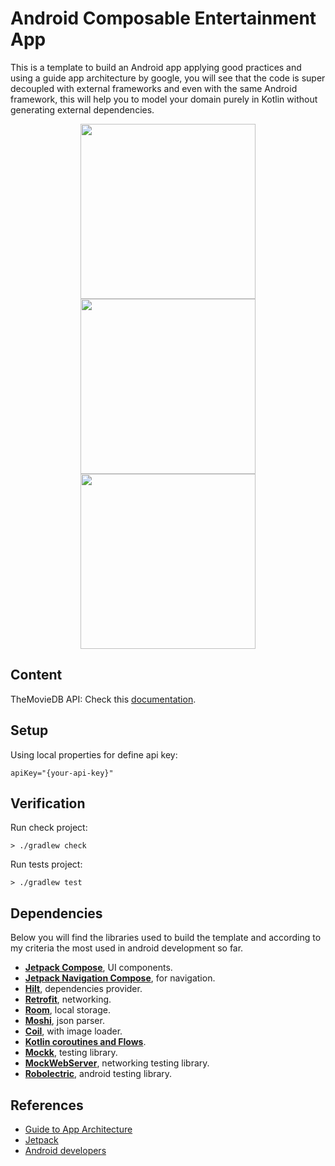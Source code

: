 # Android Composable Entertainment App

This is a template to build an Android app applying good practices and using a guide app architecture by google,
you will see that the code is super decoupled with external frameworks and even with the same
Android framework, this will help you to model your domain purely in Kotlin without generating
external dependencies.

[//]: # (Screenshot)
<p align="center">
  <img width="280" src="https://github.com/santimattius/android-composable-entertainment-app/blob/master/screenshoot/entertainment_movies.png?raw=true"/>
  <img width="280" src="https://github.com/santimattius/android-composable-entertainment-app/blob/master/screenshoot/entertainment_tvshows.png?raw=true"/>
  <img width="280" src="https://github.com/santimattius/android-composable-entertainment-app/blob/master/screenshoot/entertainment_detail.png?raw=true"/> 

</p>

## Content

TheMovieDB API: Check this [documentation](https://www.themoviedb.org/documentation/api).

## Setup

Using local properties for define api key:

```properties
apiKey="{your-api-key}"
```

## Verification

Run check project:

```shell
> ./gradlew check
```

Run tests project:

```shell
> ./gradlew test
```

## Dependencies

Below you will find the libraries used to build the template and according to my criteria the most
used in android development so far.

- **[Jetpack Compose](https://developer.android.com/jetpack/compose)**, UI components.
- **[Jetpack Navigation Compose](https://developer.android.com/jetpack/compose/navigation)**, for navigation.
- **[Hilt](https://developer.android.com/training/dependency-injection/hilt-android?hl=es-419)**, dependencies provider.
- **[Retrofit](https://square.github.io/retrofit/)**, networking.
- **[Room](https://developer.android.com/training/data-storage/room)**, local storage.
- **[Moshi](https://github.com/square/moshi)**, json parser.
- **[Coil](https://coil-kt.github.io/coil/compose/)**, with image loader.
- **[Kotlin coroutines and Flows](https://kotlinlang.org/docs/reference/coroutines-overview.html)**.
- **[Mockk](https://mockk.io/)**, testing library.
- **[MockWebServer](https://github.com/square/okhttp/tree/master/mockwebserver)**, networking testing library.
- **[Robolectric](http://robolectric.org/)**, android testing library.

## References

- [Guide to App Architecture](https://developer.android.com/topic/architecture)
- [Jetpack](https://developer.android.com/jetpack?gclid=CjwKCAjw7diEBhB-EiwAskVi13xJGdb6SCxqntF3pNt6JQ4ulvEQsB9JelBK2OIG5P0cePTCcsOksBoCk1sQAvD_BwE&gclsrc=aw.ds)
- [Android developers](https://developer.android.com/)
